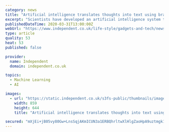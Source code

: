 ```yaml
---
category: news
title: "Artificial intelligence translates thoughts into text using brain implant"
excerpt: "Scientists have developed an artificial intelligence system that can translate a person's thoughts into ... \"Taking a cue from recent advances in machine translation, we trained a recurrent neural network to encode each sentence-length sequence of neural activity into an abstract representation, and then to decode this representation, word ..."
publishedDateTime: 2020-03-31T13:00:00Z
webUrl: "https://www.independent.co.uk/life-style/gadgets-and-tech/news/artificial-intelligence-brain-implant-ai-mind-reading-neuralink-a9437806.html"
type: article
quality: 53
heat: 53
published: false

provider:
  name: Independent
  domain: independent.co.uk

topics:
  - Machine Learning
  - AI

images:
  - url: "https://static.independent.co.uk/s3fs-public/thumbnails/image/2019/07/02/12/computer-brain-interface-neural-lace-latest.jpg"
    width: 859
    height: 644
    title: "Artificial intelligence translates thoughts into text using brain implant"

secured: "mXjEi+jB05vy80Gw+LnsSqjAKmICUN3a1ERBQhrltwXlHlgZaoHpA9uztmgk1TB9t9/6zaohXxOQBMiTNx3tDW0A5Ze4Fk00GmXmm0L0LrVADlDPTUexsdo0euCMmWT1fgW93a2u5sc+CFV91SQRAWwx0oWKlDFpx0juQYVqfG0BEDR5Mzawvf13UNy6180H1gVQiktV+EmHC6LlsAKS9vB7ZmmqnymG9JZud2nBJUAPXfzBNiNPhPJzXg3uEF7HdXsFyvH0AYR31PVBJWL46aDAwGAqRKlrGlnNmP2sYnV3ZyIFbiyDjScYyGxRf39oU+5O9SQAxIU/4K2rEruWlz8IxjwBkfMbVz3QQoREC7BmK+vc0H2JRtzh84fjigz6ManyMO3UxmNnLifLbD0NqOSSHZxUSAOQRoOepiQOjKoN2yT4YOI8VSakLZn/hO8Qr66/ra1mOQpgm27c7TPOw4M+R5QDafYyHS8DF9Fzpuc=;HbW4/uu9P6Tgcuu9XHj+Pg=="
---
```


